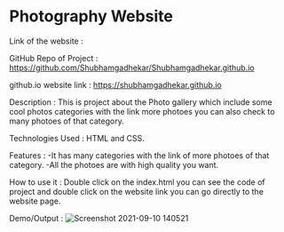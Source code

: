 # Photography Website

Link of the website : 

GitHub Repo of Project : https://github.com/Shubhamgadhekar/Shubhamgadhekar.github.io

github.io website link : https://shubhamgadhekar.github.io 

Description : This is project about the Photo gallery which include some cool photos categories with the link more photoes you can also check to many photoes of that category.

Technologies Used : HTML and CSS.

Features : -It has many categories with the link of more photoes of that category.
           -All the photoes are with high quality you want.

How to use it : Double click on the index.html you can see the code of project and double click on the website link you can go directly to the website page.

Demo/Output : ![Screenshot 2021-09-10 140521](https://user-images.githubusercontent.com/80172228/132825518-2b28a443-123a-4917-9c5b-b67590d9d9b5.jpg)

